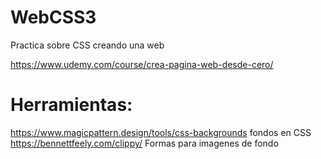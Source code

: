 # WebCSS3

Practica sobre CSS creando una web

https://www.udemy.com/course/crea-pagina-web-desde-cero/

# Herramientas:

https://www.magicpattern.design/tools/css-backgrounds  fondos en CSS<br>
https://bennettfeely.com/clippy/ Formas para imagenes de fondo<br>


#
